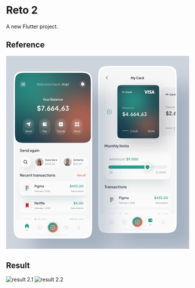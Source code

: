 # Reto 2

A new Flutter project.

## Reference

<img src="https://raw.githubusercontent.com/joseniquen08/valtx_reto_2/main/assets/images/reto_2.jpeg" alt="reto 2" width="500" />

## Result

<img src="https://raw.githubusercontent.com/joseniquen08/valtx_reto_2/main/assets/images/result_2_1.jpeg" alt="result 2.1" width="500" />

<img src="https://raw.githubusercontent.com/joseniquen08/valtx_reto_2/main/assets/images/result_2_2.jpeg" alt="result 2.2" width="500" />

